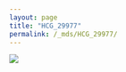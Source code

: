 ```yaml
---
layout: page
title: "HCG_29977"
permalink: /_mds/HCG_29977/
---
```


![](../../algns0/5HSAA048134_aln_report.png?raw=true)